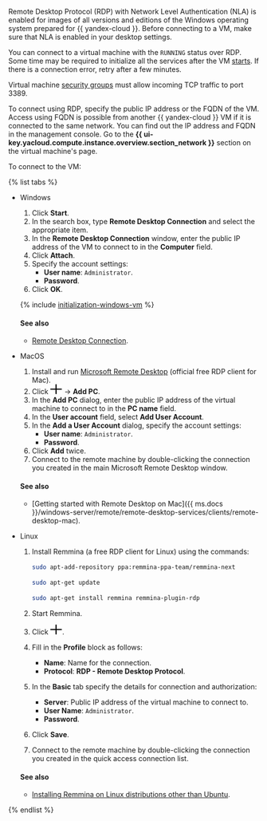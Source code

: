 Remote Desktop Protocol (RDP) with Network Level Authentication (NLA) is enabled for images of all versions and editions of the Windows operating system prepared for {{ yandex-cloud }}. Before connecting to a VM, make sure that NLA is enabled in your desktop settings.

You can connect to a virtual machine with the `RUNNING` status over RDP. Some time may be required to initialize all the services after the VM [starts](../compute/operations/vm-control/vm-stop-and-start.md#start). If there is a connection error, retry after a few minutes.

Virtual machine [security groups](../vpc/concepts/security-groups.md) must allow incoming TCP traffic to port 3389.

To connect using RDP, specify the public IP address or the FQDN of the VM. Access using FQDN is possible from another {{ yandex-cloud }} VM if it is connected to the same network. You can find out the IP address and FQDN in the management console. Go to the **{{ ui-key.yacloud.compute.instance.overview.section_network }}** section on the virtual machine's page.


To connect to the VM:

{% list tabs %}

- Windows

   1. Click **Start**.
   1. In the search box, type **Remote Desktop Connection** and select the appropriate item.
   1. In the **Remote Desktop Connection** window, enter the public IP address of the VM to connect to in the **Computer** field.
   1. Click **Attach**.
   1. Specify the account settings:
      * **User name**: `Administrator`.
      * **Password**.
   1. Click **OK**.

   {% include [initialization-windows-vm](initialization-windows-vm.md) %}

   #### See also

   * [Remote Desktop Connection](https://support.microsoft.com/en-us/windows/how-to-use-remote-desktop-5fe128d5-8fb1-7a23-3b8a-41e636865e8c).

- MacOS

   1. Install and run [Microsoft Remote Desktop](https://itunes.apple.com/ru/app/microsoft-remote-desktop/id1295203466) (official free RDP client for Mac).
   1. Click ![image](../_assets/plus.svg) → **Add PC**.
   1. In the **Add PC** dialog, enter the public IP address of the virtual machine to connect to in the **PC name** field.
   1. In the **User account** field, select **Add User Account**.
   1. In the **Add a User Account** dialog, specify the account settings:
      * **User name**: `Administrator`.
      * **Password**.
   1. Click **Add** twice.
   1. Connect to the remote machine by double-clicking the connection you created in the main Microsoft Remote Desktop window.

   #### See also

   * [Getting started with Remote Desktop on Mac]({{ ms.docs }}/windows-server/remote/remote-desktop-services/clients/remote-desktop-mac).

- Linux

  1. Install Remmina (a free RDP client for Linux) using the commands:

      ```bash
      sudo apt-add-repository ppa:remmina-ppa-team/remmina-next
      ```

      ```bash
      sudo apt-get update
      ```

      ```bash
      sudo apt-get install remmina remmina-plugin-rdp
      ```

   1. Start Remmina.
   1. Click ![image](../_assets/plus.svg).
   1. Fill in the **Profile** block as follows:
      * **Name**: Name for the connection.
      * **Protocol**: **RDP - Remote Desktop Protocol**.
   1. In the **Basic** tab specify the details for connection and authorization:
      * **Server**: Public IP address of the virtual machine to connect to.
      * **User Name**: `Administrator`.
      * **Password**.
   1. Click **Save**.
   1. Connect to the remote machine by double-clicking the connection you created in the quick access connection list.

   #### See also

   * [Installing Remmina on Linux distributions other than Ubuntu](https://remmina.org/how-to-install-remmina/).

{% endlist %}
